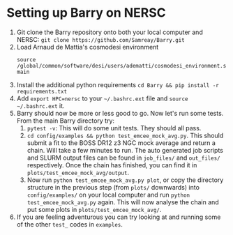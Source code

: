 # Setting up Barry on NERSC

1. Git clone the Barry repository onto both your local computer and NERSC: `git clone https://github.com/Samreay/Barry.git`
2. Load Arnaud de Mattia's cosmodesi environment
    ```
    source /global/common/software/desi/users/adematti/cosmodesi_environment.sh main
    ```
3. Install the additional python requirements `cd Barry && pip install -r requirements.txt`
4. Add `export HPC=nersc` to your `~/.bashrc.ext` file and `source ~/.bashrc.ext` it.
5. Barry should now be more or less good to go. Now let's run some tests. From the main Barry directory try:
    1. `pytest -v`: This will do some unit tests. They should all pass.
    2. `cd config/examples && python test_emcee_mock_avg.py`. This should submit a fit to the BOSS DR12 z3 NGC mock
    average and return a chain. Will take a few minutes to run. The auto generated job scripts and 
    SLURM output files can be found in `job_files/` and `out_files/` respectively. Once the chain has finished, 
    you can find it in `plots/test_emcee_mock_avg/output`. 
    3. Now run `python test_emcee_mock_avg.py plot`, or copy the directory structure in the previous step (from `plots/` downwards) 
    into `config/examples/` on your local computer and run `python test_emcee_mock_avg.py` again. This will now 
    analyse the chain and put some plots in `plots/test_emcee_mock_avg/`.
6. If you are feeling adventurous you can try looking at and running some of the other `test_` codes in `examples`.